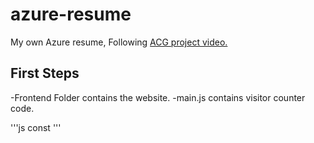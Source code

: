 # azure-resume
My own Azure resume, Following [ACG project video.](https://www.youtube.com/watch?v=ieYrBWmkfno)

## First Steps

-Frontend Folder contains the website.
-main.js contains visitor counter code.

'''js
const
'''
